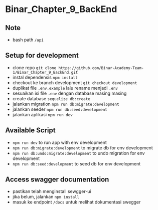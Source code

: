 # Binar_Chapter_9_BackEnd

## Note
 * bash path `/api`

 ## Setup for development
 * clone repo `git clone https://github.com/Binar-Academy-Team-1/Binar_Chapter_9_BackEnd.git`
 * instal dependensis `npm install`
 * checkout ke branch development `git checkout development`
 * duplikat file `.env.example` lalu rename menjadi `.env`
 * sesuaikan isi file `.env` dengan database masing masing
 * create database `sequelize db:create`
 * jalankan migration `npm run db:migrate:development`
 * jalankan seeder `npm run db:seed:development`
 * jalankan aplikasi `npm run dev`

 ## Available Script
 * `npm run dev` to run app with env development
 * `npm run db:migrate:development` to migrate db for env development
 * `npm run db:undo:migrate:development` to undo migration for env development
 * `npm run db:seed:development` to seed db for env development

## Access swagger documentation
 * pastikan telah menginstall sewgger-ui
 * jika belum, jalankan `npm install`
 * masuk ke endpoint `/docs` untuk melihat dokumentasi swegger
